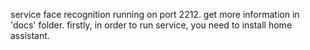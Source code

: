 service face recognition running on port 2212.
get more information in 'docs' folder.
firstly, in order to run service, you need to install home assistant.
